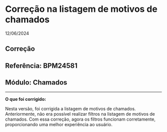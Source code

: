 # Correção na listagem de motivos de chamados
12/06/2024
## Correção
## Referência: BPM24581
## Módulo: Chamados
***

**O que foi corrigido:**

Nesta versão, foi corrigida a listagem de motivos de chamados. Anteriormente, não era possível realizar filtros na listagem de motivos de chamados. Com essa correção, agora os filtros funcionam corretamente, proporcionando uma melhor experiência ao usuário.